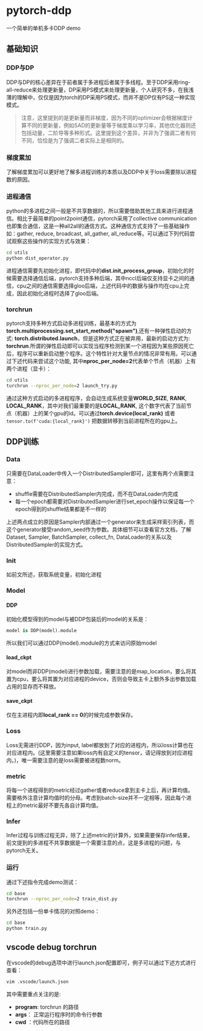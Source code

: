 # pytorch-ddp
一个简单的单机多卡DDP demo

## 基础知识

### DDP与DP

DDP与DP的核心差异在于前者属于多进程后者属于多线程。至于DDP采用ring-all-reduce来处理更新量，DP采用PS模式来处理更新量，个人研究不多，在我浅薄的理解中，仅仅是因为torch的DP采用PS模式，而并不是DP仅有PS这一种实现模式。

> 注意，这里提到的是更新量而非梯度，因为不同的optimizer会根据梯度计算不同的更新量，例如SAD的更新量等于梯度乘以学习率，其他优化器则还包括动量，二阶导等多种形式。这里提到这个差异，并非为了强调二者有何不同，恰恰是为了强调二者实际上是相同的。

### 梯度累加

了解梯度累加可以更好地了解多进程训练的本质以及DDP中关于loss需要除以进程数的原因。

### 进程通信

python的多进程之间一般是不共享数据的，所以需要借助其他工具来进行进程通信。相比于最简单的point2point通信，pytorch采用了collective communication也即集合通信，这是一种all2all的通信方式。这种通信方式支持了一些基础操作如：gather, reduce, broadcast, all_gather, all_reduce等。可以通过下列代码尝试观察这些操作的实现方式与效果：
```bash
cd utils
python dist_operator.py
```
进程通信需要先初始化进程，即代码中的**dist.init_process_group**，初始化的时候需要选择通信后端，pytorch支持多种后端，其中nccl后端仅支持显卡之间的通信，cpu之间的通信需要选择gloo后端，上述代码中的数据与操作均在cpu上完成，因此初始化进程时选择了gloo后端。

### torchrun

pytorch支持多种方式启动多进程训练，最基本的方式为**torch.multiprocessing.set_start_method("spawn")**,还有一种弹性启动的方式: **torch.distributed.launch**，但是这种方式正在被弃用，最新的启动方式为: **torchrun**.所谓的弹性启动即可以实现当程序检测到某一个进程因为某些原因死亡后，程序可以重新启动整个程序。这个特性针对大量节点的情况非常有用。可以通过下述代码来尝试这个功能, 其中**nproc_per_node=2**代表单个节点（机器）上有两个进程（显卡）：
```bash
cd utils
turchrun --nproc_per_node=2 launch_try.py
```
通过这种方式启动的多进程程序，会自动生成系统变量**WORLD_SIZE**, **RANK**, **LOCAL_RANK**，其中对我们最重要的是**LOCAL_RANK**, 这个数字代表了当前节点（机器）上的某个gpu的id。可以通过**torch.device(local_rank)**
或者</strong>`tensor.to(f'cuda:{local_rank}')`</trong> 把数据转移到当前进程所在的gpu上。

## DDP训练


### Data

只需要在DataLoader中传入一个DistributedSampler即可，这里有两个点需要注意：
* shuffle需要在DistributedSampler内完成，而不在DataLoader内完成
* 每一个epoch都需要对DistributedSampler进行set_epoch操作以保证每一个epoch得到的shuffle结果都是不一样的

上述两点成立的原因是Sampler内部通过一个generator来生成采样索引列表，而这个generator接受random_seed作为参数。具体细节可以查看官方文档，了解Dataset, Sampler, BatchSampler, collect_fn, DataLoader的关系以及DistributedSampler的实现方式。

### Init

如前文所述，获取系统变量，初始化进程

### Model

#### DDP
初始化模型得到的model与被DDP包装后的model的关系是：
```python
model is DDP(model).module
```
所以我们可以通过DDP(model).module的方式来访问原始model

#### load_ckpt

对model而非DDP(model)进行参数加载，需要注意的是map_location，要么将其置为cpu，要么将其置为对应进程的device，否则会导致主卡上额外多出参数加载占用的显存而不释放。

#### save_ckpt

仅在主进程内即**local_rank == 0**的时候完成参数保存。

### Loss

Loss无需进行DDP，因为input, label都放到了对应的进程内，所以loss计算也在对应进程内。(这里需要注意如果loss内有自定义的tensor，请记得放到对应进程内。)，唯一需要注意的是loss需要被进程数norm。

### metric

将每一个进程得到的metric经过gather或者reduce拿到主卡上后，再计算均值。需要格外注意计算均值时的分母。考虑到batch-size并不一定相等，因此每个进程上的metric最好不要先各自计算均值。

### Infer

Infer过程与训练过程无异，除了上述metric的计算外，如果需要保存infer结果，前文提到的多进程不共享数据是一个需要注意的点，这是多进程的问题，与pytorch无关。

### 运行

通过下述指令完成demo测试：
```bash
cd base
torchrun --nproc_per_node=2 train_dist.py
```
另外还包括一份单卡情况的对照demo：
```bash
cd base
python train.py
```

## vscode debug torchrun

在vscode的debug选项中进行launch.json配置即可，例子可以通过下述方式进行查看：
```bash
vim .vscode/launch.json
```
其中需要重点关注的是:
* **program**: torchrun 的路径
* **args**： 正常运行程序时的命令行参数
* **cwd** ：代码所在的路径
